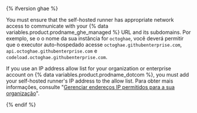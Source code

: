 {% ifversion ghae %}

You must ensure that the self-hosted runner has appropriate network access to communicate with your {% data variables.product.prodname_ghe_managed %} URL and its subdomains. Por exemplo, se o o nome da sua instância for `octoghae`, você deverá permitir que o executor auto-hospedado acesse `octoghae.githubenterprise.com`, `api.octoghae.githubenterprise.com` e `codeload.octoghae.githubenterprise.com`.

If you use an IP address allow list for your organization or enterprise account on {% data variables.product.prodname_dotcom %}, you must add your self-hosted runner's IP address to the allow list. Para obter mais informações, consulte "[Gerenciar endereços IP permitidos para a sua organização](/organizations/keeping-your-organization-secure/managing-allowed-ip-addresses-for-your-organization#using-github-actions-with-an-ip-allow-list)".

{% endif %}
